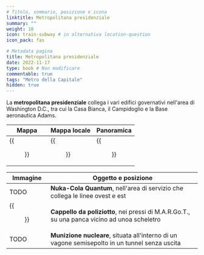 ```yaml
---
# Titolo, sommario, posizione e icona
linktitle: Metropolitana presidenziale
summary: ""
weight: 10
icon: train-subway # in alternativa location-question
icon_pack: fas

# Metadata pagina
title: Metropolitana presidenziale
date: 2022-11-17
type: book # Non modificare
commentable: true
tags: "Metro della Capitale"
hidden: true
---
```



<div class="fo3">


La **metropolitana presidenziale** collega i vari edifici governativi nell'area di Washington D.C., tra cui la Casa Bianca, il Campidoglio e la Base aeronautica Adams.

| Mappa | Mappa locale | Panoramica |
| ----- | ------------ | ---------- |
| {{<figure src="fo3/Presidential_metro_loc.webp">}}  | {{<figure src="fo3/Presidential_Metro_map.webp">}}  | {{<figure src="fo3/Broken_Steel_Presdential_Metro_Line.webp">}}  |

| Immagine | Oggetto e posizione |
| -------- | ------------------- |
| TODO  | **Nuka-Cola Quantum**, nell'area di servizio che collega le linee ovest e est  |
|  {{<figure src="fo3/Presidential_metro1.webp">}} | **Cappello da poliziotto**, nei pressi di M.A.R.Go.T., su una panca vicino ad unoa scheletro  |
| TODO  | **Munizione nucleare**, situata all'interno di un vagone semisepolto in un tunnel senza uscita  |

</div>
